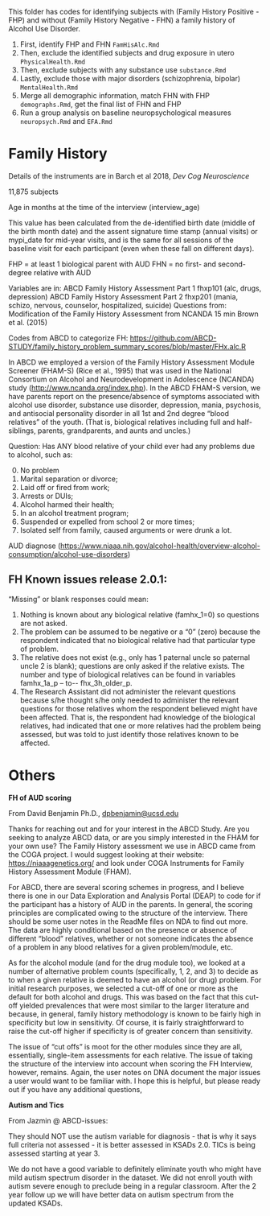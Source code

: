 This folder has codes for identifying subjects with (Family History Positive - FHP) and without (Family History Negative - FHN) a family history of Alcohol Use Disorder. 

1. First, identify FHP and FHN `FamHisAlc.Rmd` 
2. Then, exclude the identified subjects and drug exposure in utero `PhysicalHealth.Rmd`
3. Then, exclude subjects with any substance use  `substance.Rmd`
3. Lastly, exclude those with major disorders (schizophrenia, bipolar) `MentalHealth.Rmd`
4. Merge all demographic information, match FHN with FHP `demographs.Rmd`, get the final list of FHN and FHP
5. Run a group analysis on baseline neuropsychological measures `neuropsych.Rmd` and `EFA.Rmd`


# Family History

Details of the instruments are in Barch et al 2018, *Dev Cog Neuroscience*

11,875 subjects

Age in months at the time of the interview (interview_age)

This value has been calculated from the de-identified birth date (middle of the birth month date) and the assent signature time stamp (annual visits) or mypi_date for mid-year visits, and is the same for all sessions of the baseline visit for each participant (even when these fall on different days).   
  
FHP = at least 1 biological parent with AUD 
FHN = no first- and second-degree relative with AUD
  
Variables are in:
ABCD Family History Assessment Part 1 fhxp101 (alc, drugs, depression)
ABCD Family History Assessment Part 2 fhxp201 (mania, schizo, nervous, counselor, hospitalized, suicide)
Questions from:	Modification of the Family History Assessment from NCANDA	15 min	Brown et al. (2015)

Codes from ABCD to categorize FH: https://github.com/ABCD-STUDY/family_history_problem_summary_scores/blob/master/FHx.alc.R

In ABCD we employed a version of the Family History Assessment Module Screener (FHAM-S) (Rice et al., 1995) that was used in the National Consortium on Alcohol and Neurodevelopment in Adolescence (NCANDA) study (http://www.ncanda.org/index.php). In the ABCD FHAM-S version, we have parents report on the presence/absence of symptoms associated with alcohol use disorder, substance use disorder, depression, mania, psychosis, and antisocial personality disorder in all 1st and 2nd degree “blood relatives” of the youth. (That is, biological relatives including full and half-siblings, parents, grandparents, and aunts and uncles.) 

Question:
Has ANY blood relative of your child ever had any problems due to alcohol, such as:

0. No problem  
1. Marital  separation or divorce;   
2. Laid off or fired from work;   
3. Arrests or DUIs;   
4. Alcohol harmed their health; 
5. In an alcohol treatment program; 
6. Suspended or expelled from school 2 or more times; 
7. Isolated self from family, caused arguments or were drunk a lot.  

AUD diagnose (https://www.niaaa.nih.gov/alcohol-health/overview-alcohol-consumption/alcohol-use-disorders)  

## FH Known issues release 2.0.1:

“Missing” or blank responses could mean:
1) Nothing is known about any biological relative (famhx_1=0) so questions are not asked.
2) The problem can be assumed to be negative or a “0” (zero) because the respondent indicated that no biological relative had that particular type of problem.
3) The relative does not exist (e.g., only has 1 paternal uncle so paternal uncle 2 is blank); questions are only asked if the relative exists. The number and type of biological relatives can be found in variables famhx_1a_p – to-- fhx_3h_older_p.
4) The Research Assistant did not administer the relevant questions because s/he thought s/he only needed to administer the relevant questions for those relatives whom the respondent believed might have been affected. That is, the respondent had knowledge of the biological relatives, had indicated that one or more relatives had the problem being assessed, but was told to just identify those relatives known to be affected.


# Others

**FH of AUD scoring**

From David Benjamin Ph.D., dpbenjamin@ucsd.edu

Thanks for reaching out and for your interest in the ABCD Study. Are you seeking to analyze ABCD data, or are you simply interested in the FHAM for your own use? The Family History assessment we use in ABCD came from the COGA project. I would suggest looking at their website: https://niaaagenetics.org/ and look under COGA Instruments for Family History Assessment Module (FHAM). 

For ABCD, there are several scoring schemes in progress, and I believe there is one in our Data Exploration and Analysis Portal (DEAP) to code for if the participant has a history of AUD in the parents. In general, the scoring principles are complicated owing to the structure of the interview. There should be some user notes in the ReadMe files on NDA to find out more. The data are highly conditional based on the presence or absence of different “blood” relatives, whether or not someone indicates the absence of a problem in any blood relatives for a given problem/module, etc.
 
As for the alcohol module (and for the drug module too), we looked at a number of alternative problem counts (specifically, 1, 2, and 3) to decide as to when a given relative is deemed to have an alcohol (or drug) problem. For initial research purposes, we selected a cut-off of one or more as the default for both alcohol and drugs. This was based on the fact that this cut-off yielded prevalences that were most similar to the larger literature and because, in general, family history methodology is known to be fairly high in specificity but low in sensitivity. Of course, it is fairly straightforward to raise the cut-off higher if specificity is of greater concern than sensitivity. 
 
The issue of “cut offs” is moot for the other modules since they are all, essentially, single-item assessments for each relative. The issue of taking the structure of the interview into account when scoring the FH Interview, however, remains. Again, the user notes on DNA document the major issues a user would want to be familiar with. I hope this is helpful, but please ready out if you have any additional questions, 

**Autism and Tics**

From Jazmin @ ABCD-issues: 

They should NOT use the autism variable for diagnosis - that is why it says full criteria not assessed - it is better assessed in KSADs 2.0. TICs is being assessed starting at year 3.

We do not have a good variable to definitely eliminate youth who might have mild autism spectrum disorder in the dataset. We did not enroll youth with autism severe enough to preclude being in a regular classroom. After the 2 year follow up we will have better data on autism spectrum from the updated KSADs.

